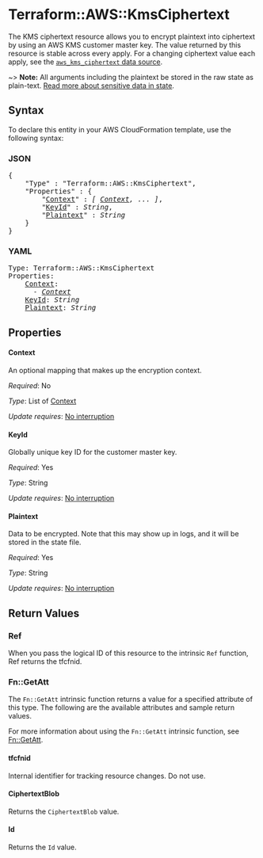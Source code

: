 # Terraform::AWS::KmsCiphertext

The KMS ciphertext resource allows you to encrypt plaintext into ciphertext
by using an AWS KMS customer master key. The value returned by this resource
is stable across every apply. For a changing ciphertext value each apply, see
the [`aws_kms_ciphertext` data source](/docs/providers/aws/d/kms_ciphertext.html).

~> **Note:** All arguments including the plaintext be stored in the raw state as plain-text.
[Read more about sensitive data in state](/docs/state/sensitive-data.html).

## Syntax

To declare this entity in your AWS CloudFormation template, use the following syntax:

### JSON

<pre>
{
    "Type" : "Terraform::AWS::KmsCiphertext",
    "Properties" : {
        "<a href="#context" title="Context">Context</a>" : <i>[ <a href="context.md">Context</a>, ... ]</i>,
        "<a href="#keyid" title="KeyId">KeyId</a>" : <i>String</i>,
        "<a href="#plaintext" title="Plaintext">Plaintext</a>" : <i>String</i>
    }
}
</pre>

### YAML

<pre>
Type: Terraform::AWS::KmsCiphertext
Properties:
    <a href="#context" title="Context">Context</a>: <i>
      - <a href="context.md">Context</a></i>
    <a href="#keyid" title="KeyId">KeyId</a>: <i>String</i>
    <a href="#plaintext" title="Plaintext">Plaintext</a>: <i>String</i>
</pre>

## Properties

#### Context

An optional mapping that makes up the encryption context.

_Required_: No

_Type_: List of <a href="context.md">Context</a>

_Update requires_: [No interruption](https://docs.aws.amazon.com/AWSCloudFormation/latest/UserGuide/using-cfn-updating-stacks-update-behaviors.html#update-no-interrupt)

#### KeyId

Globally unique key ID for the customer master key.

_Required_: Yes

_Type_: String

_Update requires_: [No interruption](https://docs.aws.amazon.com/AWSCloudFormation/latest/UserGuide/using-cfn-updating-stacks-update-behaviors.html#update-no-interrupt)

#### Plaintext

Data to be encrypted. Note that this may show up in logs, and it will be stored in the state file.

_Required_: Yes

_Type_: String

_Update requires_: [No interruption](https://docs.aws.amazon.com/AWSCloudFormation/latest/UserGuide/using-cfn-updating-stacks-update-behaviors.html#update-no-interrupt)

## Return Values

### Ref

When you pass the logical ID of this resource to the intrinsic `Ref` function, Ref returns the tfcfnid.

### Fn::GetAtt

The `Fn::GetAtt` intrinsic function returns a value for a specified attribute of this type. The following are the available attributes and sample return values.

For more information about using the `Fn::GetAtt` intrinsic function, see [Fn::GetAtt](https://docs.aws.amazon.com/AWSCloudFormation/latest/UserGuide/intrinsic-function-reference-getatt.html).

#### tfcfnid

Internal identifier for tracking resource changes. Do not use.

#### CiphertextBlob

Returns the <code>CiphertextBlob</code> value.

#### Id

Returns the <code>Id</code> value.


